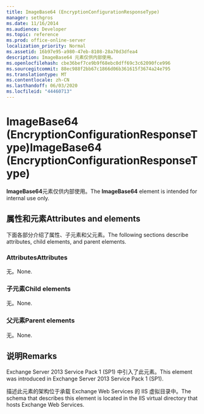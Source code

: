 ```yaml
---
title: ImageBase64 (EncryptionConfigurationResponseType)
manager: sethgros
ms.date: 11/16/2014
ms.audience: Developer
ms.topic: reference
ms.prod: office-online-server
localization_priority: Normal
ms.assetid: 16b97e95-a980-47eb-8108-28a70d3dfea4
description: ImageBase64 元素仅供内部使用。
ms.openlocfilehash: cbe36bef7ce9b9f68ebc0dff69c3c62090fce996
ms.sourcegitcommit: 88ec988f2bb67c1866d06b361615f3674a24e795
ms.translationtype: MT
ms.contentlocale: zh-CN
ms.lasthandoff: 06/03/2020
ms.locfileid: "44460713"
---
```

# <a name="imagebase64-encryptionconfigurationresponsetype"></a><span data-ttu-id="d53dd-103">ImageBase64 (EncryptionConfigurationResponseType)</span><span class="sxs-lookup"><span data-stu-id="d53dd-103">ImageBase64 (EncryptionConfigurationResponseType)</span></span>

<span data-ttu-id="d53dd-104">**ImageBase64**元素仅供内部使用。</span><span class="sxs-lookup"><span data-stu-id="d53dd-104">The **ImageBase64** element is intended for internal use only.</span></span> 

## <a name="attributes-and-elements"></a><span data-ttu-id="d53dd-105">属性和元素</span><span class="sxs-lookup"><span data-stu-id="d53dd-105">Attributes and elements</span></span>

<span data-ttu-id="d53dd-106">下面各部分介绍了属性、子元素和父元素。</span><span class="sxs-lookup"><span data-stu-id="d53dd-106">The following sections describe attributes, child elements, and parent elements.</span></span>
  
### <a name="attributes"></a><span data-ttu-id="d53dd-107">Attributes</span><span class="sxs-lookup"><span data-stu-id="d53dd-107">Attributes</span></span>

<span data-ttu-id="d53dd-108">无。</span><span class="sxs-lookup"><span data-stu-id="d53dd-108">None.</span></span>
  
### <a name="child-elements"></a><span data-ttu-id="d53dd-109">子元素</span><span class="sxs-lookup"><span data-stu-id="d53dd-109">Child elements</span></span>

<span data-ttu-id="d53dd-110">无。</span><span class="sxs-lookup"><span data-stu-id="d53dd-110">None.</span></span>
  
### <a name="parent-elements"></a><span data-ttu-id="d53dd-111">父元素</span><span class="sxs-lookup"><span data-stu-id="d53dd-111">Parent elements</span></span>

<span data-ttu-id="d53dd-112">无。</span><span class="sxs-lookup"><span data-stu-id="d53dd-112">None.</span></span>
  
## <a name="remarks"></a><span data-ttu-id="d53dd-113">说明</span><span class="sxs-lookup"><span data-stu-id="d53dd-113">Remarks</span></span>

<span data-ttu-id="d53dd-114">Exchange Server 2013 Service Pack 1 (SP1) 中引入了此元素。</span><span class="sxs-lookup"><span data-stu-id="d53dd-114">This element was introduced in Exchange Server 2013 Service Pack 1 (SP1).</span></span>
  
<span data-ttu-id="d53dd-115">描述此元素的架构位于承载 Exchange Web Services 的 IIS 虚拟目录中。</span><span class="sxs-lookup"><span data-stu-id="d53dd-115">The schema that describes this element is located in the IIS virtual directory that hosts Exchange Web Services.</span></span>
  

